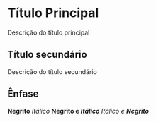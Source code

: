 # Título Principal

Descrição do título principal

## Título secundário

Descrição do título secundário

## Ênfase

**Negrito** _Itálico_
**Negrito e _Itálico_**
_Itálico e **Negrito**_